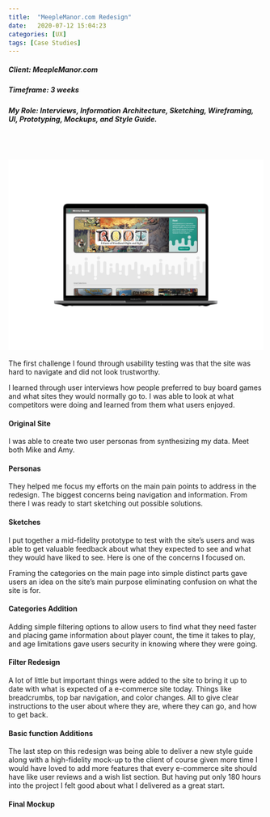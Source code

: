 ```yaml
---
title:  "MeepleManor.com Redesign"
date:   2020-07-12 15:04:23
categories: [UX]
tags: [Case Studies]
---
```

##### Client: MeepleManor.com
##### Timeframe: 3 weeks
##### My Role: Interviews, Information Architecture, Sketching, Wireframing, UI, Prototyping, Mockups, and Style Guide.
<br>
<br>

![mockup](/images/meeple-manor/Mockuphomepage.png)

The first challenge I found through usability testing was that the site was hard to navigate and did not look trustworthy.

I learned through user interviews how people preferred to buy board games and what sites they would normally go to. I was able to look at what competitors were doing and learned from them what users enjoyed. 
#### Original Site

I was able to create two user personas from synthesizing my data. Meet both Mike and Amy.
#### Personas

They helped me focus my efforts on the main pain points to address in the redesign. The biggest concerns being navigation and information. From there I was ready to start sketching out possible solutions.
#### Sketches

I put together a mid-fidelity prototype to test with the site’s users and was able to get valuable feedback about what they expected to see and what they would have liked to see. Here is one of the concerns I focused on.

Framing the categories on the main page into simple distinct parts gave users an idea on the site’s main purpose eliminating confusion on what the site is for.
#### Categories Addition
Adding simple filtering options to allow users to find what they need faster and placing game information about player count, the time it takes to play,  and age limitations gave users security in knowing where they were going.
#### Filter Redesign
A lot of little but important things were added to the site to bring it up to date with what is expected of a e-commerce site today. Things like breadcrumbs, top bar navigation, and color changes. All to give clear instructions to the user about where they are, where they can go, and how to get back.
#### Basic function Additions
The last step on this redesign was being able to deliver a new style guide along with a high-fidelity mock-up to the client of course given more time I would have loved to add more features that every e-commerce site should have like user reviews and a wish list section. But having put only 180 hours into the project I felt good about what I delivered as a great start.
#### Final Mockup

